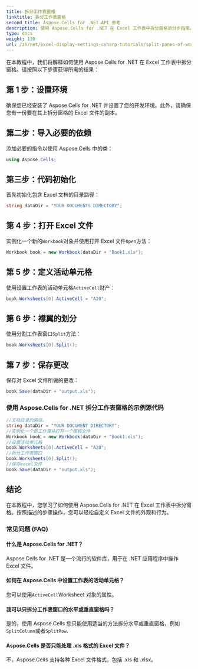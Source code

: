 ```yaml
---
title: 拆分工作表窗格
linktitle: 拆分工作表窗格
second_title: Aspose.Cells for .NET API 参考
description: 使用 Aspose.Cells for .NET 在 Excel 工作表中拆分窗格的分步指南。
type: docs
weight: 130
url: /zh/net/excel-display-settings-csharp-tutorials/split-panes-of-worksheet/
---
```

在本教程中，我们将解释如何使用 Aspose.Cells for .NET 在 Excel 工作表中拆分窗格。请按照以下步骤获得所需的结果：

## 第 1 步：设置环境

确保您已经安装了 Aspose.Cells for .NET 并设置了您的开发环境。此外，请确保您有一份要在其上拆分窗格的 Excel 文件的副本。

## 第二步：导入必要的依赖

添加必要的指令以使用 Aspose.Cells 中的类：

```csharp
using Aspose.Cells;
```

## 第三步：代码初始化

首先初始化包含 Excel 文档的目录路径：

```csharp
string dataDir = "YOUR DOCUMENTS DIRECTORY";
```

## 第 4 步：打开 Excel 文件

实例化一个新的`Workbook`对象并使用打开 Excel 文件`Open`方法：

```csharp
Workbook book = new Workbook(dataDir + "Book1.xls");
```

## 第 5 步：定义活动单元格

使用设置工作表的活动单元格`ActiveCell`财产：

```csharp
book.Worksheets[0].ActiveCell = "A20";
```

## 第 6 步：襟翼的划分

使用分割工作表窗口`Split`方法：

```csharp
book.Worksheets[0].Split();
```

## 第 7 步：保存更改

保存对 Excel 文件所做的更改：

```csharp
book.Save(dataDir + "output.xls");
```

### 使用 Aspose.Cells for .NET 拆分工作表窗格的示例源代码 

```csharp
//文档目录的路径。
string dataDir = "YOUR DOCUMENT DIRECTORY";
//实例化一个新工作簿并打开一个模板文件
Workbook book = new Workbook(dataDir + "Book1.xls");
//设置活动单元格
book.Worksheets[0].ActiveCell = "A20";
//拆分工作表窗口
book.Worksheets[0].Split();
//保存excel文件
book.Save(dataDir + "output.xls");
```

## 结论

在本教程中，您学习了如何使用 Aspose.Cells for .NET 在 Excel 工作表中拆分窗格。按照描述的步骤操作，您可以轻松自定义 Excel 文件的外观和行为。

### 常见问题 (FAQ)

#### 什么是 Aspose.Cells for .NET？

Aspose.Cells for .NET 是一个流行的软件库，用于在 .NET 应用程序中操作 Excel 文件。

#### 如何在 Aspose.Cells 中设置工作表的活动单元格？

您可以使用`ActiveCell`Worksheet 对象的属性。

#### 我可以只拆分工作表窗口的水平或垂直窗格吗？

是的，使用 Aspose.Cells 您只能使用适当的方法拆分水平或垂直窗格，例如`SplitColumn`或者`SplitRow`.

#### Aspose.Cells 是否只能处理 .xls 格式的 Excel 文件？

不，Aspose.Cells 支持各种 Excel 文件格式，包括 .xls 和 .xlsx。